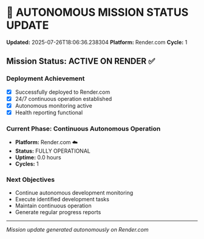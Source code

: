 # 🤖 AUTONOMOUS MISSION STATUS UPDATE
**Updated:** 2025-07-26T18:06:36.238304
**Platform:** Render.com
**Cycle:** 1

## Mission Status: ACTIVE ON RENDER ✅

### Deployment Achievement
- [x] Successfully deployed to Render.com
- [x] 24/7 continuous operation established
- [x] Autonomous monitoring active
- [x] Health reporting functional

### Current Phase: Continuous Autonomous Operation
- **Platform:** Render.com ☁️
- **Status:** FULLY OPERATIONAL
- **Uptime:** 0.0 hours
- **Cycles:** 1

### Next Objectives
- Continue autonomous development monitoring
- Execute identified development tasks
- Maintain continuous operation
- Generate regular progress reports

---
*Mission update generated autonomously on Render.com*
